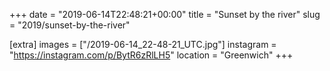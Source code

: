 +++
date = "2019-06-14T22:48:21+00:00"
title = "Sunset by the river"
slug = "2019/sunset-by-the-river"

[extra]
images = ["/2019-06-14_22-48-21_UTC.jpg"]
instagram = "https://instagram.com/p/BytR6zRlLH5"
location = "Greenwich"
+++
